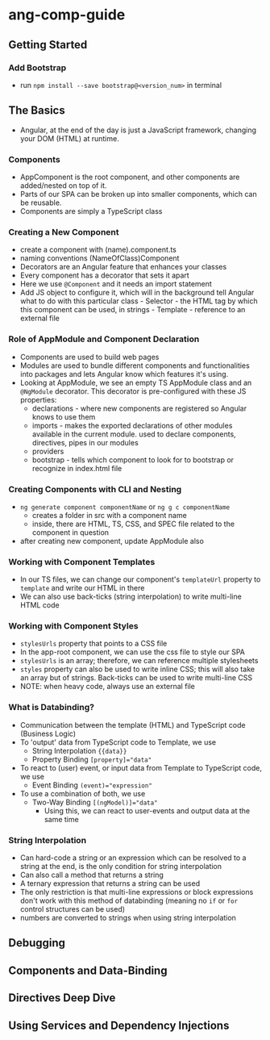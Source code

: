 # ang-comp-guide

## Getting Started
### Add Bootstrap
   - run `npm install --save bootstrap@<version_num>` in terminal


## The Basics
- Angular, at the end of the day is just a JavaScript framework, changing your DOM (HTML) at runtime.
### Components
- AppComponent is the root component, and other components are added/nested on top of it.
- Parts of our SPA can be broken up into smaller components, which can be reusable.
- Components are simply a TypeScript class
### Creating a New Component
- create a component with (name).component.ts
- naming conventions (NameOfClass)Component
- Decorators are an Angular feature that enhances your classes
- Every component has a decorator that sets it apart
- Here we use `@Component` and it needs an import statement
- Add JS object to configure it, which will in the background tell Angular what to do with this particular class
      - Selector - the HTML tag by which this component can be used, in strings
      - Template - reference to an external file
### Role of AppModule and Component Declaration
- Components are used to build web pages
- Modules are used to bundle different components and functionalities into packages and lets Angular know which features it's using.
- Looking at AppModule, we see an empty TS AppModule class and an `@NgModule` decorator.  This decorator is pre-configured with these JS properties:
   - declarations - where new components are registered so Angular knows to use them
   - imports - makes the exported declarations of other modules available in the current module.  used to declare components, directives, pipes in our modules
   - providers
   - bootstrap - tells which component to look for to bootstrap or recognize in index.html file
### Creating Components with CLI and Nesting
- `ng generate component componentName` or `ng g c componentName`
   - creates a folder in src with a component name
   - inside, there are HTML, TS, CSS, and SPEC file related to the component in question
- after creating new component, update AppModule also
### Working with Component Templates
- In our TS files, we can change our component's `templateUrl` property to `template` and write our HTML in there 
- We can also use back-ticks (string interpolation) to write multi-line HTML code
### Working with Component Styles
- `stylesUrls` property that points to a CSS file
- In the app-root component, we can use the css file to style our SPA
- `stylesUrls` is an array; therefore, we can reference multiple stylesheets
- `styles` property can also be used to write inline CSS; this will also take an array but of strings. Back-ticks can be used to write multi-line CSS
- NOTE: when heavy code, always use an external file
### What is Databinding?
   - Communication between the template (HTML) and TypeScript code (Business Logic)
   - To 'output' data from TypeScript code to Template, we use
      - String Interpolation `{{data}}`
      - Property Binding `[property]="data"`
   - To react to (user) event, or input data from Template to TypeScript code, we use
      - Event Binding `(event)="expression"`
   - To use a combination of both, we use
      - Two-Way Binding `[(ngModel)]="data"`
         - Using this, we can react to user-events and output data at the same time
### String Interpolation
   - Can hard-code a string or an expression which can be resolved to a string at the end, is the only condition for string interpolation
   - Can also call a method that returns a string
   - A ternary expression that returns a string can be used
   - The only restriction is that multi-line expressions or block expressions don't work with this method of databinding (meaning no `if` or `for` control structures can be used)
   - numbers are converted to strings when using string interpolation
## Debugging



## Components and Data-Binding


## Directives Deep Dive


## Using Services and Dependency Injections
